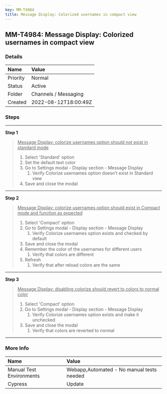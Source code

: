 ```yaml
---
key: MM-T4984
title: Message Display: Colorized usernames in compact view
---
```


## MM-T4984: Message Display: Colorized usernames in compact view

### Details

| Name     | Value                |
| :------- | :------------------- |
| Priority | Normal               |
| Status   | Active               |
| Folder   | Channels / Messaging |
| Created  | 2022-08-12T18:00:49Z |

### Steps

<hr/>

**Step 1**

> <article><span><u>Message Display: colorize usernames option should not exist in standard mode<br /></u></span><ol><li><span>Select 'Standard' option</span></li><li><span>Set the default text color</span></li><li>Go to Settings modal - Display section - Message Display<ol><li>Verify Colorize usernames option doesn't exist in Standard view</li></ol></li><li>Save and close the modal</li></ol></article>

<hr/>

**Step 2**

> <article><u>Message Display: colorize usernames option should exist in Compact mode and function as expected<br /></u><ol><li>Select 'Compact' option</li><li>Go to Settings modal - Display section - Message Display<ol><li>Verify Colorize usernames option exists and checked by default</li></ol></li><li>Save and close the modal</li><li>Remember the color of the usernames for different users<ol><li>Verify that colors are different </li></ol></li><li>Refresh<ol><li>Verify that after reload colors are the same</li></ol></li></ol></article>

<hr/>

**Step 3**

> <article><span><u>Message Display: disabling colorize should revert to colors to normal color</u></span><ol><li>Select 'Compact' option</li><li>Go to Settings modal - Display section - Message Display<ol><li>Verify Colorize usernames option exists and make it unchecked</li></ol></li><li>Save and close the modal<ol><li>Verify that colors are reverted to normal</li></ol></li></ol></article>

<hr/>

### More Info

| Name                     | Value                                     |
| :----------------------- | :---------------------------------------- |
| Manual Test Environments | Webapp,Automated - No manual tests needed |
| Cypress                  | Update                                    |
